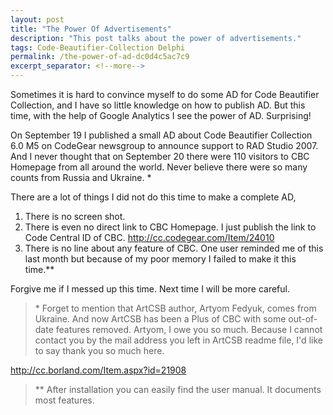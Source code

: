 ```yaml
---
layout: post
title: "The Power Of Advertisements"
description: "This post talks about the power of advertisements."
tags: Code-Beautifier-Collection Delphi
permalink: /the-power-of-ad-dc0d4c5ac7c9
excerpt_separator: <!--more-->
---
```

Sometimes it is hard to convince myself to do some AD for Code Beautifier Collection, and I have so little knowledge on how to publish AD. But this time, with the help of Google Analytics I see the power of AD. Surprising!
<!--more-->

On September 19 I published a small AD about Code Beautifier Collection 6.0 M5 on CodeGear newsgroup to announce support to RAD Studio 2007. And I never thought that on September 20 there were 110 visitors to CBC Homepage from all around the world. Never believe there were so many counts from Russia and Ukraine. *

There are a lot of things I did not do this time to make a complete AD,

1. There is no screen shot.
1. There is even no direct link to CBC Homepage. I just publish the link to Code Central ID of CBC. http://cc.codegear.com/Item/24010
1. There is no line about any feature of CBC. One user reminded me of this last month but because of my poor memory I failed to make it this time.**

Forgive me if I messed up this time. Next time I will be more careful.

> \* Forget to mention that ArtCSB author, Artyom Fedyuk, comes from Ukraine. And now ArtCSB has been a Plus of CBC with some out-of-date features removed. Artyom, I owe you so much. Because I cannot contact you by the mail address you left in ArtCSB readme file, I'd like to say thank you so much here.

http://cc.borland.com/Item.aspx?id=21908

> ** After installation you can easily find the user manual. It documents most features.
